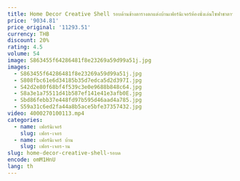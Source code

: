 ```yaml
---
title: Home Decor Creative Shell รอบด้านข้างตารางตกแต่งบ้านเฟอร์นิเจอร์ห้องนั่งเล่นโซฟาชาตารางเครื่องประดับศิลปะของขวัญพิธีขึ้นบ้านใหม่
price: '9034.81'
price_original: '11293.51'
currency: THB
discount: 20%
rating: 4.5
volume: 54
image: S863455f64286481f8e23269a59d99a51j.jpg
images:
  - S863455f64286481f8e23269a59d99a51j.jpg
  - S808fbc61e6d34185b35d7edca5d2d397I.jpg
  - S42d2e80f68bf4f539c3e0e9688b848c64.jpg
  - S8a3e1a75511d41b587ef141e41e3afb0E.jpg
  - Sbd86febb37e448fd97b595d46aad4a785.jpg
  - S59a31c6ed2fa44a8b5ace5bfe37357432.jpg
video: 4000270100113.mp4
categories:
  - name: เฟอร์นิเจอร์
    slug: เฟอร-เจอร
  - name: เฟอร์นิเจอร์ บ้าน
    slug: เฟอร-เจอร-าน
slug: home-decor-creative-shell-รอบด
encode: omM1HnU
lang: th
---
```

  